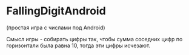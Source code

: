 # FallingDigitAndroid
(простая игра с числами под Android)

Смысл игры - собирать цифры так, чтобы сумма соседних цифр по горизонтали была равна 10, тогда эти цифры исчезают.
